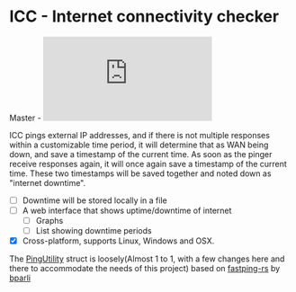 # ICC -  Internet connectivity checker
Master - [![Build Status](https://dev.azure.com/sequoiia/icc/_apis/build/status/SEQUOIIA.icc?branchName=master)](https://dev.azure.com/sequoiia/icc/_build/latest?definitionId=1?branchName=master)

ICC pings external IP addresses, and if there is not multiple responses within a customizable time period, it will determine that as WAN being down, and save a timestamp of the current time. As soon as the pinger receive responses again, it will once again save a timestamp of the current time. These two timestamps will be saved together and noted down as "internet downtime". 

  - [ ] Downtime will be stored locally in a file
  - [ ] A web interface that shows uptime/downtime of internet
    - [ ] Graphs
    - [ ] List showing downtime periods
  - [x] Cross-platform, supports Linux, Windows and OSX.

The [PingUtility](https://github.com/SEQUOIIA/icc/blob/master/icc-bin/src/ping/mod.rs) struct is loosely(Almost 1 to 1, with a few changes here and there to accommodate the needs of this project) based on [fastping-rs](https://github.com/bparli/fastping-rs) by [bparli](https://github.com/bparli)